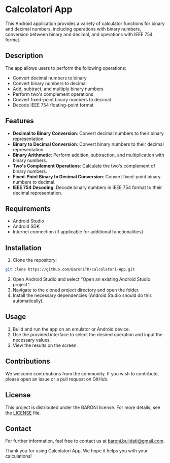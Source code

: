 
# Calcolatori App

This Android application provides a variety of calculator functions for binary and decimal numbers, including operations with binary numbers, conversion between binary and decimal, and operations with IEEE 754 format.

## Description

The app allows users to perform the following operations:

- Convert decimal numbers to binary
- Convert binary numbers to decimal
- Add, subtract, and multiply binary numbers
- Perform two's complement operations
- Convert fixed-point binary numbers to decimal
- Decode IEEE 754 floating-point format

## Features

- **Decimal to Binary Conversion**: Convert decimal numbers to their binary representation.
- **Binary to Decimal Conversion**: Convert binary numbers to their decimal representation.
- **Binary Arithmetic**: Perform addition, subtraction, and multiplication with binary numbers.
- **Two's Complement Operations**: Calculate the two's complement of binary numbers.
- **Fixed-Point Binary to Decimal Conversion**: Convert fixed-point binary numbers to decimal.
- **IEEE 754 Decoding**: Decode binary numbers in IEEE 754 format to their decimal representation.

## Requirements

- Android Studio
- Android SDK
- Internet connection (if applicable for additional functionalities)

## Installation

1. Clone the repository:

```bash
git clone https://github.com/BaroniTK/calcolatori-App.git
```

2. Open Android Studio and select "Open an existing Android Studio project".
3. Navigate to the cloned project directory and open the folder.
4. Install the necessary dependencies (Android Studio should do this automatically).

## Usage

1. Build and run the app on an emulator or Android device.
2. Use the provided interface to select the desired operation and input the necessary values.
3. View the results on the screen.

## Contributions

We welcome contributions from the community. If you wish to contribute, please open an issue or a pull request on GitHub.

## License

This project is distributed under the BARONI license. For more details, see the [LICENSE](LICENSE.md) file.

## Contact

For further information, feel free to contact us at baroni.buildati@gmail.com.

Thank you for using Calcolatori App. We hope it helps you with your calculations!
